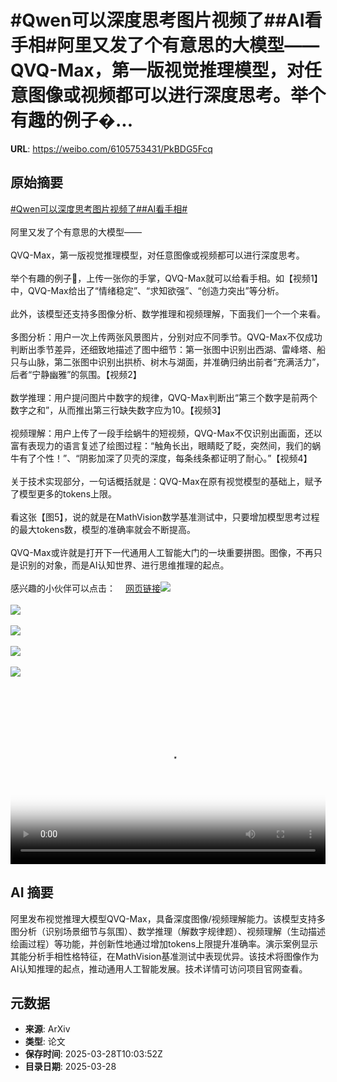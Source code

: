 # #Qwen可以深度思考图片视频了##AI看手相#阿里又发了个有意思的大模型——QVQ-Max，第一版视觉推理模型，对任意图像或视频都可以进行深度思考。举个有趣的例子�...

**URL**: https://weibo.com/6105753431/PkBDG5Fcq

## 原始摘要

<a href="https://m.weibo.cn/search?containerid=231522type%3D1%26t%3D10%26q%3D%23Qwen%E5%8F%AF%E4%BB%A5%E6%B7%B1%E5%BA%A6%E6%80%9D%E8%80%83%E5%9B%BE%E7%89%87%E8%A7%86%E9%A2%91%E4%BA%86%23&amp;extparam=%23Qwen%E5%8F%AF%E4%BB%A5%E6%B7%B1%E5%BA%A6%E6%80%9D%E8%80%83%E5%9B%BE%E7%89%87%E8%A7%86%E9%A2%91%E4%BA%86%23" data-hide=""><span class="surl-text">#Qwen可以深度思考图片视频了#</span></a><a href="https://m.weibo.cn/search?containerid=231522type%3D1%26t%3D10%26q%3D%23AI%E7%9C%8B%E6%89%8B%E7%9B%B8%23&amp;extparam=%23AI%E7%9C%8B%E6%89%8B%E7%9B%B8%23" data-hide=""><span class="surl-text">#AI看手相#</span></a><br><br>阿里又发了个有意思的大模型——<br><br>QVQ-Max，第一版视觉推理模型，对任意图像或视频都可以进行深度思考。<br><br>举个有趣的例子🌰，上传一张你的手掌，QVQ-Max就可以给看手相。如【视频1】中，QVQ-Max给出了“情绪稳定”、“求知欲强”、“创造力突出”等分析。<br><br>此外，该模型还支持多图像分析、数学推理和视频理解，下面我们一个一个来看。<br><br>多图分析：用户一次上传两张风景图片，分别对应不同季节。QVQ-Max不仅成功判断出季节差异，还细致地描述了图中细节：第一张图中识别出西湖、雷峰塔、船只与山脉，第二张图中识别出拱桥、树木与湖面，并准确归纳出前者“充满活力”，后者“宁静幽雅”的氛围。【视频2】<br><br>数学推理：用户提问图片中数字的规律，QVQ-Max判断出“第三个数字是前两个数字之和”，从而推出第三行缺失数字应为10。【视频3】<br><br>视频理解：用户上传了一段手绘蜗牛的短视频，QVQ-Max不仅识别出画面，还以富有表现力的语言复述了绘图过程：“触角长出，眼睛眨了眨，突然间，我们的蜗牛有了个性！”、“阴影加深了贝壳的深度，每条线条都证明了耐心。”【视频4】<br><br>关于技术实现部分，一句话概括就是：QVQ-Max在原有视觉模型的基础上，赋予了模型更多的tokens上限。<br><br>看这张【图5】，说的就是在MathVision数学基准测试中，只要增加模型思考过程的最大tokens数，模型的准确率就会不断提高。<br><br>QVQ-Max或许就是打开下一代通用人工智能大门的一块重要拼图。图像，不再只是识别的对象，而是AI认知世界、进行思维推理的起点。<br><br>感兴趣的小伙伴可以点击：<a href="https://weibo.cn/sinaurl?u=https%3A%2F%2Fqwenlm.github.io%2Fblog%2Fqvq-max-preview%2F" data-hide=""><span class="url-icon"><img style="width: 1rem;height: 1rem" src="https://h5.sinaimg.cn/upload/2015/09/25/3/timeline_card_small_web_default.png" referrerpolicy="no-referrer"></span><span class="surl-text">网页链接</span></a><img style="" src="https://tvax2.sinaimg.cn/large/006Fd7o3ly1hzwgi3zumhj314y0k0mxq.jpg" referrerpolicy="no-referrer"><br><br><img style="" src="https://tvax4.sinaimg.cn/large/006Fd7o3ly1hzwgi1e6h7j314s0k0aan.jpg" referrerpolicy="no-referrer"><br><br><img style="" src="https://tvax2.sinaimg.cn/large/006Fd7o3ly1hzwgi3mlx6j31580k0wf3.jpg" referrerpolicy="no-referrer"><br><br><img style="" src="https://tvax2.sinaimg.cn/large/006Fd7o3ly1hzwgi36e0aj316i0k03zh.jpg" referrerpolicy="no-referrer"><br><br><img style="" src="https://tvax3.sinaimg.cn/large/006Fd7o3gy1hzwgh0ye7gj316o0q0jwt.jpg" referrerpolicy="no-referrer"><br><br><br clear="both"><div style="clear: both"></div><video controls="controls" poster="https://tvax3.sinaimg.cn/orj480/006Fd7o3ly1hzwgi4lsqxj314y0k0mxq.jpg" style="width: 100%"><source src="https://f.video.weibocdn.com/o0/pVL9eNNRlx08n1tnKB0s0104120085cR0E010.mp4?label=mp4_720p&amp;template=1474x720.25.0&amp;ori=0&amp;ps=1CwnkDw1GXwCQx&amp;Expires=1743159734&amp;ssig=Dpx3WHQXOp&amp;KID=unistore,video"><source src="https://f.video.weibocdn.com/o0/kgcl9nIglx08n1tn7NEs010412003sOV0E010.mp4?label=mp4_hd&amp;template=980x480.25.0&amp;ori=0&amp;ps=1CwnkDw1GXwCQx&amp;Expires=1743159734&amp;ssig=M%2BRWWxJVXu&amp;KID=unistore,video"><source src="https://f.video.weibocdn.com/o0/LlAN0EHOlx08n1tnjJXi010412001TGX0E010.mp4?label=mp4_ld&amp;template=736x360.25.0&amp;ori=0&amp;ps=1CwnkDw1GXwCQx&amp;Expires=1743159734&amp;ssig=bbXXyZSe3o&amp;KID=unistore,video"><p>视频无法显示，请前往<a href="https://video.weibo.com/show?fid=1034%3A5149112106942523" target="_blank" rel="noopener noreferrer">微博视频</a>观看。</p></video>

## AI 摘要

阿里发布视觉推理大模型QVQ-Max，具备深度图像/视频理解能力。该模型支持多图分析（识别场景细节与氛围）、数学推理（解数字规律题）、视频理解（生动描述绘画过程）等功能，并创新性地通过增加tokens上限提升准确率。演示案例显示其能分析手相性格特征，在MathVision基准测试中表现优异。该技术将图像作为AI认知推理的起点，推动通用人工智能发展。技术详情可访问项目官网查看。

## 元数据

- **来源**: ArXiv
- **类型**: 论文
- **保存时间**: 2025-03-28T10:03:52Z
- **目录日期**: 2025-03-28
